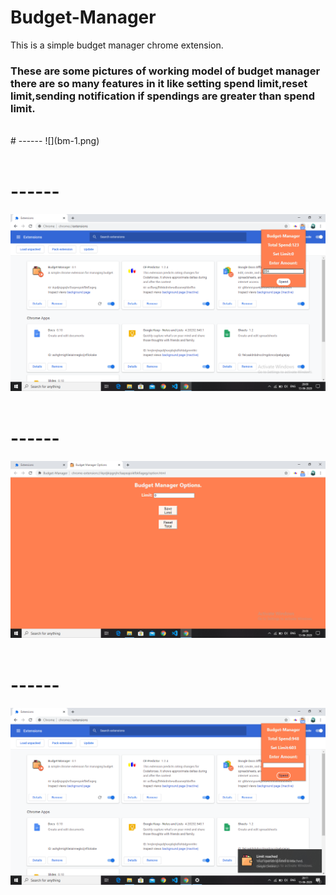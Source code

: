 # Budget-Manager
This is a simple budget manager chrome extension.
### These are some pictures of working model of budget manager there are so many features in it like setting spend limit,reset limit,sending notification if spendings are greater than spend limit.<br>
<br>
# ------
![](bm-1.png)
<br><br>

# ------
![](bm-2.png)
<br><br>

# ------
![](bm-3.png)
<br><br>

# ------
![](bm-4.png)
